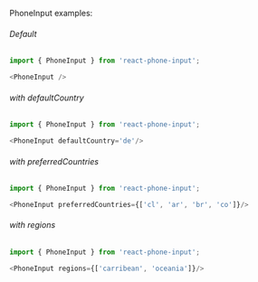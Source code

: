 PhoneInput examples:

###### Default
```js
import { PhoneInput } from 'react-phone-input';

<PhoneInput />
```

###### with defaultCountry
```js
import { PhoneInput } from 'react-phone-input';

<PhoneInput defaultCountry='de'/>
```


###### with preferredCountries
```js
import { PhoneInput } from 'react-phone-input';

<PhoneInput preferredCountries={['cl', 'ar', 'br', 'co']}/>
```


###### with regions
```js
import { PhoneInput } from 'react-phone-input';

<PhoneInput regions={['carribean', 'oceania']}/>
```

